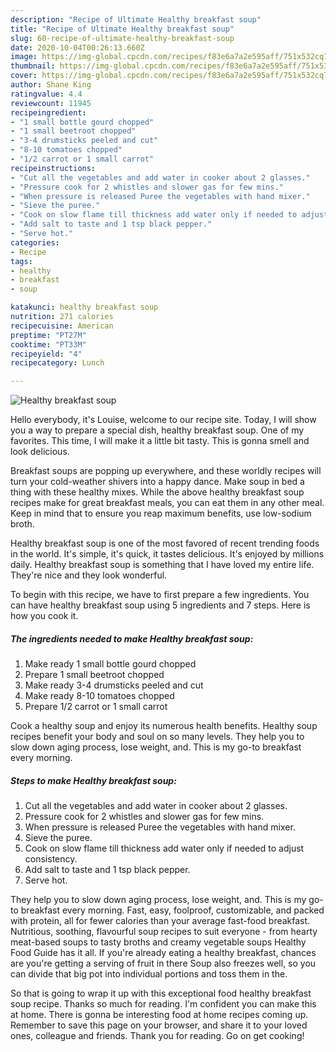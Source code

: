 ```yaml
---
description: "Recipe of Ultimate Healthy breakfast soup"
title: "Recipe of Ultimate Healthy breakfast soup"
slug: 60-recipe-of-ultimate-healthy-breakfast-soup
date: 2020-10-04T00:26:13.660Z
image: https://img-global.cpcdn.com/recipes/f83e6a7a2e595aff/751x532cq70/healthy-breakfast-soup-recipe-main-photo.jpg
thumbnail: https://img-global.cpcdn.com/recipes/f83e6a7a2e595aff/751x532cq70/healthy-breakfast-soup-recipe-main-photo.jpg
cover: https://img-global.cpcdn.com/recipes/f83e6a7a2e595aff/751x532cq70/healthy-breakfast-soup-recipe-main-photo.jpg
author: Shane King
ratingvalue: 4.4
reviewcount: 11945
recipeingredient:
- "1 small bottle gourd chopped"
- "1 small beetroot chopped"
- "3-4 drumsticks peeled and cut"
- "8-10 tomatoes chopped"
- "1/2 carrot or 1 small carrot"
recipeinstructions:
- "Cut all the vegetables and add water in cooker about 2 glasses."
- "Pressure cook for 2 whistles and slower gas for few mins."
- "When pressure is released Puree the vegetables with hand mixer."
- "Sieve the puree."
- "Cook on slow flame till thickness add water only if needed to adjust consistency."
- "Add salt to taste and 1 tsp black pepper."
- "Serve hot."
categories:
- Recipe
tags:
- healthy
- breakfast
- soup

katakunci: healthy breakfast soup 
nutrition: 271 calories
recipecuisine: American
preptime: "PT27M"
cooktime: "PT33M"
recipeyield: "4"
recipecategory: Lunch

---
```



![Healthy breakfast soup](https://img-global.cpcdn.com/recipes/f83e6a7a2e595aff/751x532cq70/healthy-breakfast-soup-recipe-main-photo.jpg)

Hello everybody, it's Louise, welcome to our recipe site. Today, I will show you a way to prepare a special dish, healthy breakfast soup. One of my favorites. This time, I will make it a little bit tasty. This is gonna smell and look delicious.

Breakfast soups are popping up everywhere, and these worldly recipes will turn your cold-weather shivers into a happy dance. Make soup in bed a thing with these healthy mixes. While the above healthy breakfast soup recipes make for great breakfast meals, you can eat them in any other meal. Keep in mind that to ensure you reap maximum benefits, use low-sodium broth.

Healthy breakfast soup is one of the most favored of recent trending foods in the world. It's simple, it's quick, it tastes delicious. It's enjoyed by millions daily. Healthy breakfast soup is something that I have loved my entire life. They're nice and they look wonderful.


To begin with this recipe, we have to first prepare a few ingredients. You can have healthy breakfast soup using 5 ingredients and 7 steps. Here is how you cook it.

<!--inarticleads1-->

##### The ingredients needed to make Healthy breakfast soup:

1. Make ready 1 small bottle gourd chopped
1. Prepare 1 small beetroot chopped
1. Make ready 3-4 drumsticks peeled and cut
1. Make ready 8-10 tomatoes chopped
1. Prepare 1/2 carrot or 1 small carrot


Cook a healthy soup and enjoy its numerous health benefits. Healthy soup recipes benefit your body and soul on so many levels. They help you to slow down aging process, lose weight, and. This is my go-to breakfast every morning. 

<!--inarticleads2-->

##### Steps to make Healthy breakfast soup:

1. Cut all the vegetables and add water in cooker about 2 glasses.
1. Pressure cook for 2 whistles and slower gas for few mins.
1. When pressure is released Puree the vegetables with hand mixer.
1. Sieve the puree.
1. Cook on slow flame till thickness add water only if needed to adjust consistency.
1. Add salt to taste and 1 tsp black pepper.
1. Serve hot.


They help you to slow down aging process, lose weight, and. This is my go-to breakfast every morning. Fast, easy, foolproof, customizable, and packed with protein, all for fewer calories than your average fast-food breakfast. Nutritious, soothing, flavourful soup recipes to suit everyone - from hearty meat-based soups to tasty broths and creamy vegetable soups Healthy Food Guide has it all. If you&#39;re already eating a healthy breakfast, chances are you&#39;re getting a serving of fruit in there Soup also freezes well, so you can divide that big pot into individual portions and toss them in the. 

So that is going to wrap it up with this exceptional food healthy breakfast soup recipe. Thanks so much for reading. I'm confident you can make this at home. There is gonna be interesting food at home recipes coming up. Remember to save this page on your browser, and share it to your loved ones, colleague and friends. Thank you for reading. Go on get cooking!
